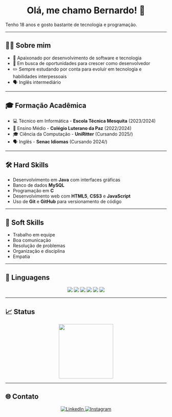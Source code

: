 <h1 align="center">Olá, me chamo Bernardo! 👋</h1>

<p>Tenho 18 anos e gosto bastante de tecnologia e programação.</p>

---

## 👨‍💻 Sobre mim
- 🚀 Apaixonado por desenvolvimento de software e tecnologia
- 🎯 Em busca de oportunidades para crescer como desenvolvedor
- ✏️ Sempre estudando por conta para evoluir em tecnologia e habilidades interpessoais
- 🗣️ Inglês intermediário

---

## 🎓 Formação Acadêmica
- 💻 Técnico em Informática - **Escola Técnica Mesquita** (2023/2024)
- 📓 Ensino Médio - **Colégio Luterano da Paz** (2022/2024)
- 🎓 Ciência da Computação - **UniRitter** (Cursando 2025/)
- 🗣️ Inglês - **Senac Idiomas** (Cursando 2024/)

---

## 🛠️ Hard Skills
- Desenvolvimento em **Java** com interfaces gráficas
- Banco de dados **MySQL**
- Programação em **C**
- Desenvolvimento web com **HTML5**, **CSS3** e **JavaScript**
- Uso de **Git** e **GitHub** para versionamento de código

---

## 🤝 Soft Skills
- Trabalho em equipe
- Boa comunicação
- Resolução de problemas
- Organização e disciplina
- Empatia

---

## 🚀 Linguagens
<div align="center">
  <img src="https://img.shields.io/badge/Java-ED8B00?style=for-the-badge&logo=java&logoColor=white"/>
  <img src="https://img.shields.io/badge/MySQL-005C84?style=for-the-badge&logo=mysql&logoColor=white"/>
  <img src="https://img.shields.io/badge/C-00599C?style=for-the-badge&logo=c&logoColor=white"/>
  <img src="https://img.shields.io/badge/HTML5-E34F26?style=for-the-badge&logo=html5&logoColor=white"/>
  <img src="https://img.shields.io/badge/CSS3-1572B6?style=for-the-badge&logo=css3&logoColor=white"/>
  <img src="https://img.shields.io/badge/JavaScript-F7DF1E?style=for-the-badge&logo=javascript&logoColor=black"/>
</div>

---

## 📈 Status
<div align="center">
  <img height="170em" src="https://github-readme-stats.vercel.app/api/top-langs/?username=bernardosinhorelli348&layout=compact&langs_count=7&theme=tokyonight"/>
</div>

---
## 🌐 Contato
<div align="center">
  <a href="https://www.linkedin.com/in/bernardosinhorelli/" target="_blank">
    <img src="https://img.shields.io/badge/LinkedIn-0077B5?style=for-the-badge&logo=linkedin&logoColor=white" alt="LinkedIn"/>
  </a>
  <a href="https://www.instagram.com/bernardo_2840/" target="_blank">
    <img src="https://img.shields.io/badge/Instagram-E4405F?style=for-the-badge&logo=instagram&logoColor=white" alt="Instagram"/>
  </a>
</div>
